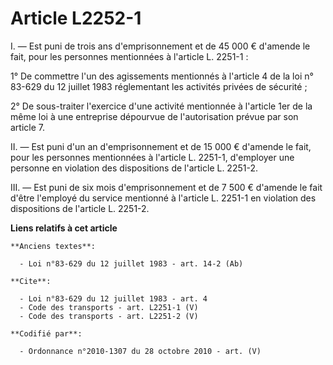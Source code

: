 # Article L2252-1

I. ― Est puni de trois ans d'emprisonnement et de 45 000 € d'amende le fait, pour les personnes mentionnées à l'article L.
2251-1 : 

1° De commettre l'un des agissements mentionnés à l'article 4 de la loi n° 83-629 du 12 juillet 1983 réglementant les
activités privées de sécurité ; 

2° De sous-traiter l'exercice d'une activité mentionnée à l'article 1er de la même loi à une entreprise dépourvue de
l'autorisation prévue par son article 7. 

II. ― Est puni d'un an d'emprisonnement et de 15 000 € d'amende le fait, pour les personnes mentionnées à l'article L.
2251-1, d'employer une personne en violation des dispositions de l'article L. 2251-2. 

III. ― Est puni de six mois d'emprisonnement et de 7 500 € d'amende le fait d'être l'employé du service mentionné à l'article
L. 2251-1 en violation des dispositions de l'article L. 2251-2.

**Liens relatifs à cet article**

	**Anciens textes**:

	  - Loi n°83-629 du 12 juillet 1983 - art. 14-2 (Ab)

	**Cite**:

	  - Loi n°83-629 du 12 juillet 1983 - art. 4
	  - Code des transports - art. L2251-1 (V)
	  - Code des transports - art. L2251-2 (V)

	**Codifié par**:

	  - Ordonnance n°2010-1307 du 28 octobre 2010 - art. (V)
